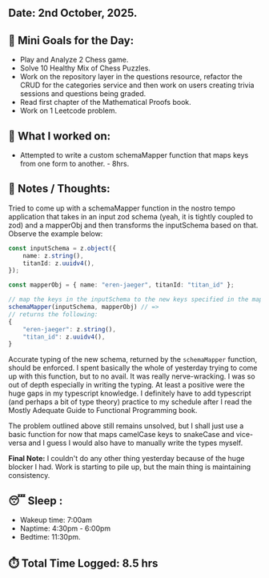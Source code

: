 ## Date: 2nd October, 2025.

## 🎯 Mini Goals for the Day:
- Play and Analyze 2 Chess game.
- Solve 10 Healthy Mix of Chess Puzzles.
- Work on the repository layer in the questions resource, refactor the CRUD for the categories service and then work on users creating trivia sessions and questions being graded. 
- Read first chapter of the Mathematical Proofs book.
- Work on 1 Leetcode problem.
## 📖 What I worked on:
- Attempted to write a custom schemaMapper function that maps keys from one form to another. - 8hrs.
## 📝 Notes / Thoughts:
Tried to come up with a schemaMapper function in the nostro tempo application that takes in an input zod schema (yeah, it is tightly coupled to zod) and a mapperObj and then transforms the inputSchema based on that. Observe the example below:

``` ts
const inputSchema = z.object({
	name: z.string(),
	titanId: z.uuidv4(),
});

const mapperObj = { name: "eren-jaeger", titanId: "titan_id" };

// map the keys in the inputSchema to the new keys specified in the mapper object.
schemaMapper(inputSchema, mapperObj) // => 
// returns the following:
{
	"eren-jaeger": z.string(),
	"titan_id": z.uuidv4(),
}
```

Accurate typing of the new schema, returned by the `schemaMapper` function, should be enforced. I spent basically the whole of yesterday trying to come up with this function, but to no avail. It was really nerve-wracking. I was so out of depth especially in writing the typing. At least a positive were the huge gaps in my typescript knowledge. I definitely have to add typescript (and perhaps a bit of type theory) practice to my schedule after I read the Mostly Adequate Guide to Functional Programming book.

The problem outlined above still remains unsolved, but I shall just use a basic function for now that maps camelCase keys to snakeCase and vice-versa and I guess I would also have to manually write the types myself.

**Final Note:** I couldn't do any other thing yesterday because of the huge blocker I had. Work is starting to pile up, but the main thing is maintaining consistency.
## 😴 Sleep :
- Wakeup time: 7:00am
- Naptime: 4:30pm - 6:00pm
- Bedtime: 11:30pm.
## ⏱️ Total Time Logged:  8.5 hrs
